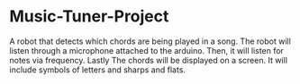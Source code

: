 # Music-Tuner-Project
A robot that detects which chords are being played in a song. The robot will listen through a microphone attached to the arduino. Then, it will listen for notes via frequency. Lastly The chords will be displayed on a screen. It will include symbols of letters and sharps and flats.
